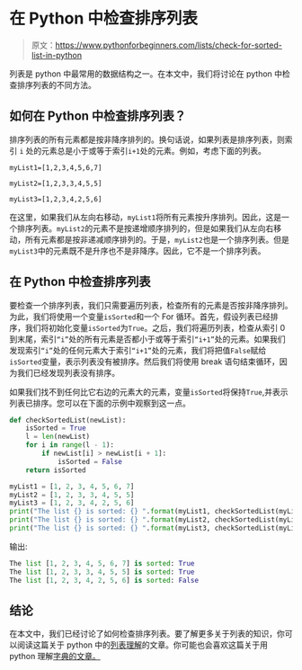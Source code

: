 # 在 Python 中检查排序列表

> 原文：<https://www.pythonforbeginners.com/lists/check-for-sorted-list-in-python>

列表是 python 中最常用的数据结构之一。在本文中，我们将讨论在 python 中检查排序列表的不同方法。

## 如何在 Python 中检查排序列表？

排序列表的所有元素都是按非降序排列的。换句话说，如果列表是排序列表，则索引 `i` 处的元素总是小于或等于索引`i+1`处的元素。例如，考虑下面的列表。

`myList1=[1,2,3,4,5,6,7]`

`myList2=[1,2,3,3,4,5,5]`

`myList3=[1,2,3,4,2,5,6]`

在这里，如果我们从左向右移动，`myList1`将所有元素按升序排列。因此，这是一个排序列表。`myList2`的元素不是按递增顺序排列的，但是如果我们从左向右移动，所有元素都是按非递减顺序排列的。于是，`myList2`也是一个排序列表。但是`myList3`中的元素既不是升序也不是非降序。因此，它不是一个排序列表。

## 在 Python 中检查排序列表

要检查一个排序列表，我们只需要遍历列表，检查所有的元素是否按非降序排列。为此，我们将使用一个变量`isSorted`和一个 For 循环。首先，假设列表已经排序，我们将初始化变量`isSorted`为`True`。之后，我们将遍历列表，检查从索引 0 到末尾，索引`“i”`处的所有元素是否都小于或等于索引`“i+1”`处的元素。如果我们发现索引`“i”`处的任何元素大于索引`“i+1”`处的元素，我们将把值`False`赋给`isSorted`变量，表示列表没有被排序。然后我们将使用 break 语句结束循环，因为我们已经发现列表没有排序。

如果我们找不到任何比它右边的元素大的元素，变量`isSorted`将保持`True`,并表示列表已排序。您可以在下面的示例中观察到这一点。

```py
def checkSortedList(newList):
    isSorted = True
    l = len(newList)
    for i in range(l - 1):
        if newList[i] > newList[i + 1]:
            isSorted = False
    return isSorted

myList1 = [1, 2, 3, 4, 5, 6, 7]
myList2 = [1, 2, 3, 3, 4, 5, 5]
myList3 = [1, 2, 3, 4, 2, 5, 6]
print("The list {} is sorted: {} ".format(myList1, checkSortedList(myList1)))
print("The list {} is sorted: {} ".format(myList2, checkSortedList(myList2)))
print("The list {} is sorted: {} ".format(myList3, checkSortedList(myList3)))
```

输出:

```py
The list [1, 2, 3, 4, 5, 6, 7] is sorted: True 
The list [1, 2, 3, 3, 4, 5, 5] is sorted: True 
The list [1, 2, 3, 4, 2, 5, 6] is sorted: False
```

## 结论

在本文中，我们已经讨论了如何检查排序列表。要了解更多关于列表的知识，你可以阅读这篇关于 python 中的[列表理解](https://www.pythonforbeginners.com/basics/list-comprehensions-in-python)的文章。你可能也会喜欢这篇关于用 python 理解[字典的文章。](https://www.pythonforbeginners.com/dictionary/dictionary-comprehension-in-python)